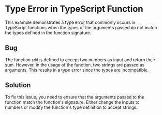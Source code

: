 # Type Error in TypeScript Function
This example demonstrates a type error that commonly occurs in TypeScript functions when the types of the arguments passed do not match the types defined in the function signature.

## Bug
The function `add` is defined to accept two numbers as input and return their sum. However, in the usage of the function, two strings are passed as arguments. This results in a type error since the types are incompatible.

## Solution
To fix this issue, you need to ensure that the arguments passed to the function match the function's signature.  Either change the inputs to numbers or modify the function's type definition to accept strings.